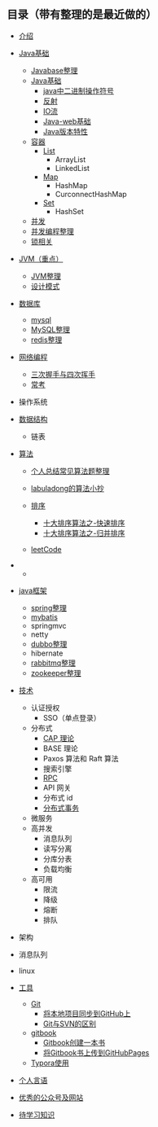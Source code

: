 ## 目录（带有整理的是最近做的）

* [介绍](README.md)



* [Java基础](/docs/java/base/README.md)
  
    * [Javabase整理](/docs/myself/1.javabase.md)
    * [Java基础](/docs/java/base/java基础.md)
      * [java中二进制操作符号](/docs/java/base/java中二进制操作符号.md)
      * [反射](/docs/java/base/反射.md)
      * [IO流](/docs/java/base/IO流.md)
      * [Java-web基础](/docs/java/base/Java-Web基础.md)
      * [Java版本特性](/docs/java/base/Java版本特性.md)
    * [容器](/docs/java/collection/README.md)
      * [List](/docs/java/collection/List.md)
        * ArrayList
        * LinkedList
      * [Map](/docs/java/collection/Map.md)
        * HashMap
        * CurconnectHashMap
      * [Set](/docs/java/collection/Set.md)
        * HashSet
    * [并发](/docs/java/more_thread/README.md)
    * [并发编程整理](/docs/myself/并发编程.md)
    * [锁相关](/docs/myself/锁相关.md)
    
    
    
* [JVM（重点）](/docs/java/jvm/README.md)
  
  * [JVM整理](/docs/myself/4.JVM.md)
  * [设计模式](/docs/设计模式/README.md)



* [数据库](/docs/database/README.md)
  * [mysql](/docs/database/mysql.md)
  * [MySQL整理](/docs/myself/2.mysql.md)
  * [redis整理](/docs/myself/3.redis.md)



* [网络编程](/docs/network/网络编程.md)
  
  * [三次握手与四次挥手](/docs/network/三次握手和四次挥手.md)
  * [常考](/docs/network/README.md)



* 操作系统



* [数据结构](/docs/dataStructures-algorithms/dataStructure/readme.md)
  * 链表



* [算法](/docs/dataStructures-algorithms/SUMMARY.md)

    * [个人总结常见算法题整理](/docs/dataStructures-algorithms/algorithms/常见算法题.md)
    
    * [labuladong的算法小抄](/docs/dataStructures-algorithms/labuladong/readme.md)
    
    * [排序](/docs/dataStructures-algorithms/algorithms/readme.md)
      * [十大排序算法之-快速排序](/docs/dataStructures-algorithms/algorithms/快速排序.md)
      * [十大排序算法之-归并排序](/docs/dataStructures-algorithms/algorithms/归并排序.md)
      
    * [leetCode](/docs/dataStructures-algorithms/leetcode/README.md)
    
      



* * 



* [java框架](/docs/框架/README.md)
  
    * [spring整理](/docs/myself/5.spring.md)
    * [mybatis](/docs/myself/9.mybatis.md)
    * springmvc
    * netty
    * [dubbo整理](/docs/myself/6.dubbo.md)
    * hibernate
    * [rabbitmq整理](/docs/myself/7.rabbitmq.md)
    * [zookeeper整理](/docs/myself/8.zookeeper.md)



* [技术](/docs/skill/README.md)
    * 认证授权
        * SSO（单点登录）
    * 分布式
        * [CAP 理论](/docs/skill/分布式/cap理论.md)
        * BASE 理论
        * Paxos 算法和 Raft 算法
        * 搜索引擎
        * [RPC](/docs/skill/分布式/RPC.md)
        * API 网关
        * 分布式 id
        * [分布式事务](/docs/skill/分布式/分布式事务.md)
    * 微服务
    * 高并发
        * 消息队列
        * 读写分离
        * 分库分表
        * 负载均衡
    * 高可用
        * 限流
        * 降级
        * 熔断
        * 排队



* 架构



* 消息队列



* linux



* [工具](/docs/tools/readme.md)
  
    * [Git](/docs/tools/git使用/Git介绍.md)
        * [将本地项目同步到GitHub上](docs/tools/git使用/将本地项目同步到GitHub上.md)
        * [Git与SVN的区别](/docs/tools/git使用/Git和SVN的区别.md)
    * [gitbook](docs/tools/gitbook_start/readme.md)
        * [Gitbook创建一本书](docs/tools/gitbook_start/gitbook创建一本书.md)
        * [将Gitbook书上传到GitHubPages](docs/tools/gitbook_start/将Gitbook上的书籍发布在GitHubPages上.md)
    * [Typora使用](/docs/tools/typora使用/typora使用.md)



* [个人言语](docs/优秀的语言/读书心得.md)
* [优秀的公众号及网站](/excellent.md)
* [待学习知识](/docs/TODO/TODO.md)

